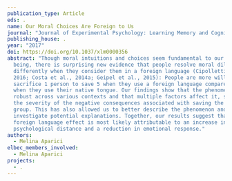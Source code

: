 ```yaml
---
publication_type: Article
eds: .
name: Our Moral Choices Are Foreign to Us
journal: "Journal of Experimental Psychology: Learning Memory and Cognition"
publishing_house: .
year: "2017"
doi: https://doi.org/10.1037/xlm0000356
abstract: "Though moral intuitions and choices seem fundamental to our core
  being, there is surprising new evidence that people resolve moral dilemmas
  differently when they consider them in a foreign language (Cipolletti et al.,
  2016; Costa et al., 2014a; Geipel et al., 2015): People are more willing to
  sacrifice 1 person to save 5 when they use a foreign language compared with
  when they use their native tongue. Our findings show that the phenomenon is
  robust across various contexts and that multiple factors affect it, such as
  the severity of the negative consequences associated with saving the larger
  group. This has also allowed us to better describe the phenomenon and
  investigate potential explanations. Together, our results suggest that the
  foreign language effect is most likely attributable to an increase in
  psychological distance and a reduction in emotional response."
authors:
  - Melina Aparici
elbec_members_involved:
  - Melina Aparici
projects:
  - .
---
```

